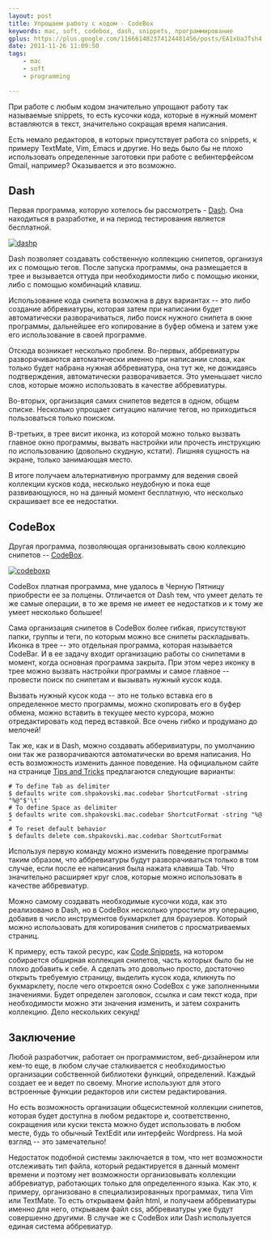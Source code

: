```yaml
---
layout: post
title: Упрощаем работу с кодом - CodeBox
keywords: mac, soft, codebox, dash, snippets, программирование
gplus: https://plus.google.com/116661482374124481456/posts/EA1xUaJTsh4
date: 2011-11-26 11:09:50
tags:
    - mac
    - soft
    - programming

---
```

При работе с любым кодом значительно упрощают работу так называемые snippets, то есть
кусочки кода, которые в нужный момент вставляются в текст, значительно сокращая время
написания.

Есть немало редакторов, в которых присутствует работа со snippets, к примеру TextMate,
Vim, Emacs и другие. Но ведь было бы не плохо использовать определенные заготовки при
работе с вебинтерфейсом Gmail, например? Оказывается и это возможно.

## Dash

Первая программа, которую хотелось бы рассмотреть - [Dash][]. Она
находиться в разработке, и на период тестирования является бесплатной.

[Dash]: http://itunes.apple.com/ru/app/dash/id458034879?mt=12
    "Dash - Developer Tools"

[![dashp][]](http://static.juev.ru/2011/11/dash.png)

[dashp]: http://static.juev.ru/2011/11/dash-th.jpg

Dash позволяет создавать собственную коллекцию снипетов, организуя их с помощью тегов.
После запуска программы, она размещается в трее и вызывается оттуда при необходимости либо с
помощью иконки, либо с помощью комбинаций клавиш.

Использование кода снипета возможна в двух вариантах -- это либо создание аббревиатуры,
которая затем при написании будет автоматически разворачиваться, либо поиск нужного
снипета в окне программы, дальнейшее его копирование в буфер обмена и затем уже его
использование в своей программе.

Отсюда возникает несколько проблем. Во-первых, аббревиатуры разворачиваются автоматически
именно при написании слова, как только будет набрана нужная аббревиатура, она тут же, не
дожидаясь подтверждения, автоматически разворачивается. Это уменьшает число слов, которые
можно использовать в качестве аббревиатуры.

Во-вторых, организация самих снипетов ведется в одном, общем списке. Несколько упрощает
ситуацию наличие тегов, но приходиться пользоваться только поиском.

В-третьих, в трее висит иконка, из которой можно только вызвать главное окно программы,
вызвать настройки или прочесть инструкцию по использованию (довольно скудную, кстати).
Лишняя сущность на экране, только занимающая место.

В итоге получаем альтернативную программу для ведения своей коллекции кусков кода,
несколько неудобную и пока еще развивающуюся, но на данный момент бесплатную, что
несколько скрашивает все ее недостатки.

## CodeBox

Другая программа, позволяющая организовывать свою коллекцию снипетов -- [CodeBox][].

[Codebox]: http://itunes.apple.com/ru/app/codebox/id412536790?mt=12
    "CodeBox"

[![codeboxp][]](http://static.juev.ru/2011/11/codebox.png)

[codeboxp]: http://static.juev.ru/2011/11/codebox-th.jpg

CodeBox платная программа, мне удалось в Черную Пятницу приобрести ее за полцены.
Отличается от Dash тем, что умеет делать те же самые операции, в то же время не имеет ее
недостатков и к тому же умеет несколько большее!

Сама организация снипетов в CodeBox более гибкая, присутствуют папки, группы и теги, по
которым можно все снипеты раскладывать. Иконка в трее -- это отдельная программа, которая
называется CodeBar. И в ее задачу входит организацию работы со снипетами в момент, когда
основная программа закрыта. При этом через иконку в трее можно вызвать настройки программы
и самое главное -- провести поиск по снипетам и вызывать нужный кусок кода.

Вызвать нужный кусок кода -- это не только вставка его в определенное место программы,
можно скопировать его в буфер обмена, можно вставить в текущее место курсора, можно
отредактировать код перед вставкой. Все очень гибко и продумано до мелочей!

Так же, как и в Dash, можно создавать абберивиатуры, по умолчанию они так же
разворачиваются автоматически во время написания. Но есть возможность изменить данное
поведение. На официальном сайте на странице [Tips and Tricks][]
предлагаются следующие варианты:

    # To define Tab as delimiter
    $ defaults write com.shpakovski.mac.codebar ShortcutFormat -string "%@"$'\t'
    # To define Space as delimiter
    $ defaults write com.shpakovski.mac.codebar ShortcutFormat -string "%@ "
    # To reset default behavior
    $ defaults delete com.shpakovski.mac.codebar ShortcutFormat

[Tips and Tricks]: http://www.shpakovski.com/codebox/hidden-features
    "CodeBox: Tips and Tricks"

Используя первую команду можно изменить поведение программы таким образом, что
аббревиатуры будут разворачиваться только в том случае, если после ее написания была
нажата клавиша Tab. Что значительно расширяет круг слов, которые можно использовать в
качестве аббревиатур.

Можно самому создавать необходимые кусочки кода, как это реализовано в Dash, но в CodeBox
несколько упростили эту операцию, добавив в число инструментов букмарклет для браузеров.
Который можно использовать для копирования снипетов с просматриваемых страниц.

К примеру, есть такой ресурс, как [Code Snippets][], на котором
собирается обширная коллекция снипетов, часть которых было бы не плохо добавить к себе. А
сделать это довольно просто, достаточно открыть требуемую страницу, выделить кусок кода,
кликнуть по букмарклету, после чего откроется окно CodeBox с уже заполненными значениями.
Будет определен заголовок, ссылка и сам текст кода, при необходимости можно эти значения
изменить, и затем сохранить коллекцию. Дело нескольких секунд!

[Code Snippets]: http://snipplr.com/ 
    "Code Snippets"

## Заключение

Любой разработчик, работает он программистом, веб-дизайнером или кем-то еще, в любом
случае сталкивается с необходимостью организации собственной библиотеки функций,
определений. Каждый создает ее и ведет по своему. Многие используют для этого встроенные
функции редакторов или систем редактирования. 

Но есть возможность организации общесистемной коллекции снипетов, которая будет доступна в
любом редакторе и, соответственно, сокращения или куски текста можно будет использовать в
любом месте, будь то обычный TextEdit или интерфейс Wordpress. На мой взгляд -- это
замечательно!

Недостаток подобной системы заключается в том, что нет возможности отслеживать тип файла,
который редактируется в данный момент времени и поэтому нет возможности организовывать
коллекции аббревиатур, работающих только для определенного языка. Как это, к примеру,
организовано в специализированных программах, типа Vim или TextMate. То есть открываем
файл html, и получаем аббревиатуры именно для него, открываем файл css, аббревиатуры уже
будут совершенно другими. В случае же с CodeBox или Dash используется единая система
аббревиатур. 
